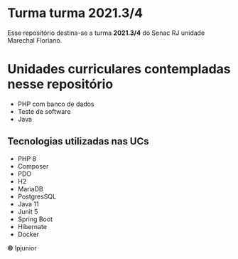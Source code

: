 # Turma turma 2021.3/4

Esse repositório destina-se a turma **2021.3/4** do Senac RJ unidade Marechal Floriano.


# Unidades curriculares contempladas nesse repositório

- PHP com banco de dados
- Teste de software
- Java

## Tecnologias utilizadas nas UCs

- PHP 8
- Composer
- PDO
- H2
- MariaDB
- PostgresSQL
- Java 11
- Junit 5
- Spring Boot
- Hibernate
- Docker

**&copy;** lpjunior
